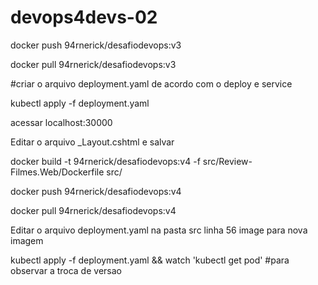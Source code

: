 # devops4devs-02
docker push 94rnerick/desafiodevops:v3

docker pull 94rnerick/desafiodevops:v3

#criar o arquivo deployment.yaml de acordo com o deploy e service

kubectl apply -f deployment.yaml

acessar localhost:30000

Editar o arquivo _Layout.cshtml e salvar

docker build -t 94rnerick/desafiodevops:v4 -f src/Review-Filmes.Web/Dockerfile src/

docker push 94rnerick/desafiodevops:v4

docker pull 94rnerick/desafiodevops:v4

Editar o arquivo deployment.yaml na pasta src linha 56 image para nova imagem

kubectl apply -f deployment.yaml && watch 'kubectl get pod' 
#para observar a troca de versao 
